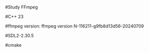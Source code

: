 #Study FFmpeg

#C++ 23

#ffmpeg 
  version: ffmpeg version N-116211-g9fb8d13d56-20240709

#SDL2-2.30.5

#cmake
